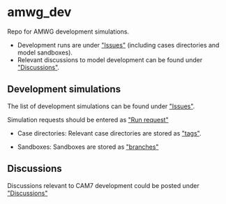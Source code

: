 # amwg_dev
Repo for AMWG development simulations. 
- Development runs are under ["Issues"](https://github.com/NCAR/amwg_dev/issues) (including cases directories and model sandboxes). 
- Relevant discussions to model development can be found under ["Discussions"](https://github.com/NCAR/amwg_dev/discussions).

## Development simulations
The list of development simulations can be found under ["Issues"](https://github.com/NCAR/amwg_dev/issues).

Simulation requests should be entered as ["Run request"](https://github.com/NCAR/amwg_dev/issues/new/choose)

- Case directories: Relevant case directories are stored as ["tags"](https://github.com/NCAR/amwg_dev/tags). 

- Sandboxes: Sandboxes are stored as ["branches"](https://github.com/NCAR/amwg_dev/branches)

## Discussions 
Discussions relevant to CAM7 development could be posted under ["Discussions"](https://github.com/NCAR/amwg_dev/discussions)
